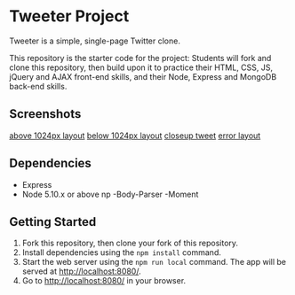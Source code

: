 # Tweeter Project

Tweeter is a simple, single-page Twitter clone.

This repository is the starter code for the project: Students will fork and clone this repository, then build upon it to practice their HTML, CSS, JS, jQuery and AJAX front-end skills, and their Node, Express and MongoDB back-end skills.

## Screenshots

[above 1024px layout]('https://github.com/JeffGebert/tweeter/blob/master/docs/above%201024px%20layout.png')
[below 1024px layout]('https://github.com/JeffGebert/tweeter/blob/master/docs/below%201024px%20layout.png')
[closeup tweet]('https://github.com/JeffGebert/tweeter/blob/master/docs/closeup%20tweets.png')
[error layout]('https://github.com/JeffGebert/tweeter/blob/master/docs/error%20messages.png%20.png')

## Dependencies

- Express
- Node 5.10.x or above
np
-Body-Parser
-Moment



## Getting Started

1. Fork this repository, then clone your fork of this repository.
2. Install dependencies using the `npm install` command.
3. Start the web server using the `npm run local` command. The app will be served at <http://localhost:8080/>.
4. Go to <http://localhost:8080/> in your browser.




